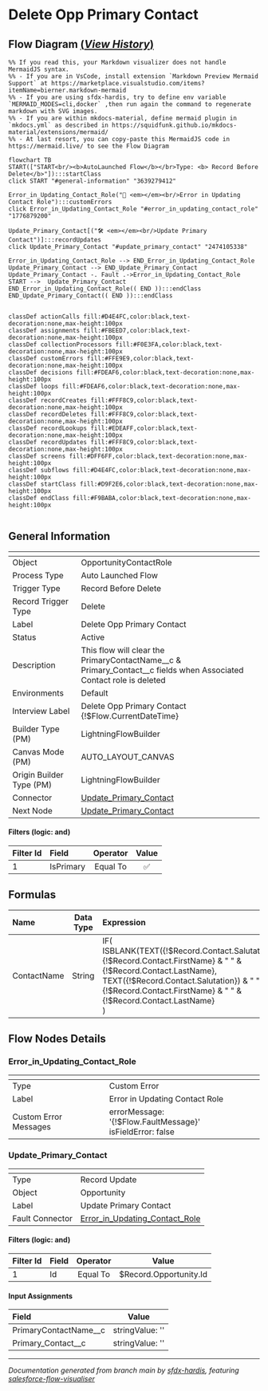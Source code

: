 # Delete Opp Primary Contact

## Flow Diagram [(_View History_)](Delete_Opp_Primary_Contact-history.md)

```mermaid
%% If you read this, your Markdown visualizer does not handle MermaidJS syntax.
%% - If you are in VsCode, install extension `Markdown Preview Mermaid Support` at https://marketplace.visualstudio.com/items?itemName=bierner.markdown-mermaid
%% - If you are using sfdx-hardis, try to define env variable `MERMAID_MODES=cli,docker` ,then run again the command to regenerate markdown with SVG images.
%% - If you are within mkdocs-material, define mermaid plugin in `mkdocs.yml` as described in https://squidfunk.github.io/mkdocs-material/extensions/mermaid/
%% - At last resort, you can copy-paste this MermaidJS code in https://mermaid.live/ to see the Flow Diagram

flowchart TB
START(["START<br/><b>AutoLaunched Flow</b></br>Type: <b> Record Before Delete</b>"]):::startClass
click START "#general-information" "3639279412"

Error_in_Updating_Contact_Role("🚫 <em></em><br/>Error in Updating Contact Role"):::customErrors
click Error_in_Updating_Contact_Role "#error_in_updating_contact_role" "1776879200"

Update_Primary_Contact[("🛠️ <em></em><br/>Update Primary Contact")]:::recordUpdates
click Update_Primary_Contact "#update_primary_contact" "2474105338"

Error_in_Updating_Contact_Role --> END_Error_in_Updating_Contact_Role
Update_Primary_Contact --> END_Update_Primary_Contact
Update_Primary_Contact -. Fault .->Error_in_Updating_Contact_Role
START -->  Update_Primary_Contact
END_Error_in_Updating_Contact_Role(( END )):::endClass
END_Update_Primary_Contact(( END )):::endClass


classDef actionCalls fill:#D4E4FC,color:black,text-decoration:none,max-height:100px
classDef assignments fill:#FBEED7,color:black,text-decoration:none,max-height:100px
classDef collectionProcessors fill:#F0E3FA,color:black,text-decoration:none,max-height:100px
classDef customErrors fill:#FFE9E9,color:black,text-decoration:none,max-height:100px
classDef decisions fill:#FDEAF6,color:black,text-decoration:none,max-height:100px
classDef loops fill:#FDEAF6,color:black,text-decoration:none,max-height:100px
classDef recordCreates fill:#FFF8C9,color:black,text-decoration:none,max-height:100px
classDef recordDeletes fill:#FFF8C9,color:black,text-decoration:none,max-height:100px
classDef recordLookups fill:#EDEAFF,color:black,text-decoration:none,max-height:100px
classDef recordUpdates fill:#FFF8C9,color:black,text-decoration:none,max-height:100px
classDef screens fill:#DFF6FF,color:black,text-decoration:none,max-height:100px
classDef subflows fill:#D4E4FC,color:black,text-decoration:none,max-height:100px
classDef startClass fill:#D9F2E6,color:black,text-decoration:none,max-height:100px
classDef endClass fill:#F9BABA,color:black,text-decoration:none,max-height:100px


```

<!-- Flow description -->

## General Information

|<!-- -->|<!-- -->|
|:---|:---|
|Object|OpportunityContactRole|
|Process Type| Auto Launched Flow|
|Trigger Type| Record Before Delete|
|Record Trigger Type| Delete|
|Label|Delete Opp Primary Contact|
|Status|Active|
|Description|This flow will clear the PrimaryContactName__c & Primary_Contact__c fields when Associated Contact role is deleted|
|Environments|Default|
|Interview Label|Delete Opp Primary Contact {!$Flow.CurrentDateTime}|
| Builder Type (PM)|LightningFlowBuilder|
| Canvas Mode (PM)|AUTO_LAYOUT_CANVAS|
| Origin Builder Type (PM)|LightningFlowBuilder|
|Connector|[Update_Primary_Contact](#update_primary_contact)|
|Next Node|[Update_Primary_Contact](#update_primary_contact)|


#### Filters (logic: **and**)

|Filter Id|Field|Operator|Value|
|:-- |:-- |:--:|:--: |
|1|IsPrimary| Equal To|✅|


## Formulas

|Name|Data Type|Expression|Description|
|:-- |:--:|:-- |:--  |
|ContactName|String|IF(<br/>   ISBLANK(TEXT({!$Record.Contact.Salutation})),<br/>   {!$Record.Contact.FirstName} & " " & {!$Record.Contact.LastName},<br/>   TEXT({!$Record.Contact.Salutation}) & " " & {!$Record.Contact.FirstName} & " " & {!$Record.Contact.LastName}<br/>)|This Formula field is used to Add First Name & Last Name|


## Flow Nodes Details

### Error_in_Updating_Contact_Role

|<!-- -->|<!-- -->|
|:---|:---|
|Type|Custom Error|
|Label|Error in Updating Contact Role|
|Custom Error Messages|errorMessage: '{!$Flow.FaultMessage}'<br/>isFieldError: false<br/>|


### Update_Primary_Contact

|<!-- -->|<!-- -->|
|:---|:---|
|Type|Record Update|
|Object|Opportunity|
|Label|Update Primary Contact|
|Fault Connector|[Error_in_Updating_Contact_Role](#error_in_updating_contact_role)|


#### Filters (logic: **and**)

|Filter Id|Field|Operator|Value|
|:-- |:-- |:--:|:--: |
|1|Id| Equal To|$Record.Opportunity.Id|




#### Input Assignments

|Field|Value|
|:-- |:--: |
|PrimaryContactName__c|stringValue: ''<br/>|
|Primary_Contact__c|stringValue: ''<br/>|








___

_Documentation generated from branch main by [sfdx-hardis](https://sfdx-hardis.cloudity.com), featuring [salesforce-flow-visualiser](https://github.com/toddhalfpenny/salesforce-flow-visualiser)_